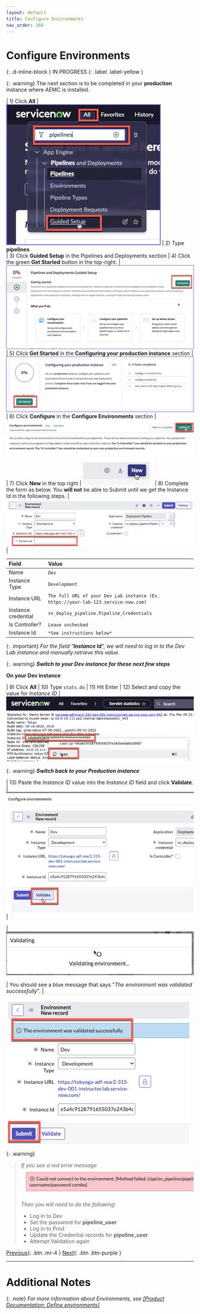 ```yaml
---
layout: default
title: Configure Environments
nav_order: 160
---
```


# Configure Environments
{: .d-inline-block }
IN PROGRESS
{: .label .label-yellow }


{: .warning}
The next section is to be completed in your **production** instance where AEMC is installed.

| 1) Click **All** | ![](../assets/images/2023-03-07-15-05-18.png)
| 2) Type **pipelines**  
| 3) Click **Guided Setup** in the Pipelines and Deployments section 
| 4) Click the green **Get Started** button in the top-right. | ![](../assets/images/2023-03-07-15-23-27.png)
| 5) Click **Get Started** in the **Configuring your production instance** section | ![](../assets/images/2023-03-07-15-22-52.png)
| 6) Click **Configure** in the **Configure Environments** section  | ![](../assets/images/2023-03-09-15-28-57.png)
| 7) Click **New** in the top right | ![](../assets/images/2023-03-09-15-29-57.png)
| 8) Complete the form as below.  You **will not** be able to Submit until we get the Instance Id in the following steps. | ![](../assets/images/2023-03-09-15-32-08.png) |

| Field | Value |
|:---|:---|
| Name | ```Dev``` |
| Instance Type| ```Development``` |
| Instance URL | ```The full URL of your Dev Lab instance (Ex. https://your-lab-123.service-now.com)``` |
| Instance credential | ```sn_deploy_pipeline.Pipeline_Credentials``` |
| Is Controller? | ```Leave unchecked``` |
| Instance Id | ```*See instructions below*``` |

{: .important}
*For the field "**Instance Id**", we will need to log in to the Dev Lab instance and manually retrieve this value.*

{: .warning}
***Switch to your Dev instance for these next few steps***

**On your Dev instance**

| 9) Click **All** 
| 10) Type ```stats.do```
| 11) Hit Enter
| 12) Select and copy the value for *Instance ID* | ![](../assets/images/2023-03-09-15-39-10.png)

{: .warning}
***Switch back to your Production instance***

| 13) Paste the *Instance ID* value into the *Instance ID* field and click **Validate**. | ![](../assets/images/2023-03-09-15-49-48.png)|

|![](../assets/images/2023-03-09-15-50-27.png)

| You should see a blue message that says "*The environment was validated successfully*". |![](../assets/images/2023-03-09-15-51-38.png)

{: .warning}
> *If you see a red error message*
> ![](../assets/images/2023-03-09-15-53-40.png)
>
> *Then you will need to do the following:*
> - Log in to Dev
> - Set the password for **pipeline_user**
> - Log in to Prod
> - Update the Credential records for **pipeline_user**
> - Attempt Validation again

[Previous][PREVIOUS]{: .btn .mr-4 }
[Next][NEXT]{: .btn .btn-purple }

--- 
# Additional Notes

{: .note}
*For more information about Environments, see [[Product Documentation: Define environments]](https://docs.servicenow.com/csh?topicname=create-environment.html)*

[PREVIOUS]: ../150_Credentials
[NEXT]: ../170_Pipeline